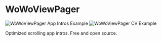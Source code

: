 # WoWoViewPager
![WoWoViewPager App Intros Example](https://github.com/Nightonke/WoWoViewPager/blob/master/Pictures/AppIntroExample.gif)
![WoWoViewPager CV Example](https://github.com/Nightonke/WoWoViewPager/blob/master/Pictures/CVExample.gif)

Optimized scrolling app intros. Free and open source.
